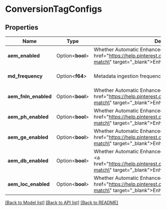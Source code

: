 # ConversionTagConfigs

## Properties

Name | Type | Description | Notes
------------ | ------------- | ------------- | -------------
**aem_enabled** | Option<**bool**> | Whether Automatic Enhanced Match email is enabled. See <a href=\"https://help.pinterest.com/en/business/article/enhanced-match\" target=\"_blank\">Enhanced match</a> for more information. | [optional][default to false]
**md_frequency** | Option<**f64**> | Metadata ingestion frequency. | [optional][default to 1]
**aem_fnln_enabled** | Option<**bool**> | Whether Automatic Enhanced Match name is enabled. See <a href=\"https://help.pinterest.com/en/business/article/enhanced-match\" target=\"_blank\">Enhanced match</a> for more information. | [optional][default to false]
**aem_ph_enabled** | Option<**bool**> | Whether Automatic Enhanced Match phone is enabled. See <a href=\"https://help.pinterest.com/en/business/article/enhanced-match\" target=\"_blank\">Enhanced match</a> for more information. | [optional][default to false]
**aem_ge_enabled** | Option<**bool**> | Whether Automatic Enhanced Match gender is enabled. See <a href=\"https://help.pinterest.com/en/business/article/enhanced-match\" target=\"_blank\">Enhanced match</a> for more information. | [optional][default to false]
**aem_db_enabled** | Option<**bool**> | Whether Automatic Enhanced Match birthdate is enabled. See <a href=\"https://help.pinterest.com/en/business/article/enhanced-match\" target=\"_blank\">Enhanced match</a> for more information. | [optional][default to false]
**aem_loc_enabled** | Option<**bool**> | Whether Automatic Enhanced Match location is enabled. See <a href=\"https://help.pinterest.com/en/business/article/enhanced-match\" target=\"_blank\">Enhanced match</a> for more information. | [optional][default to false]

[[Back to Model list]](../README.md#documentation-for-models) [[Back to API list]](../README.md#documentation-for-api-endpoints) [[Back to README]](../README.md)


